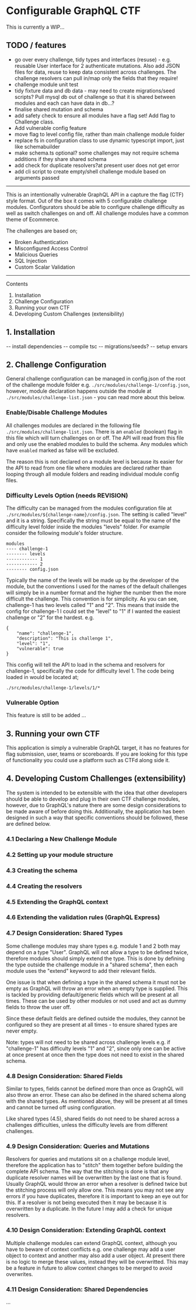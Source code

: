 # Configurable GraphQL CTF
This is currently a WIP...
## TODO / features
- go over every challenge, tidy types and interfaces (resuse) - e.g. reusable User interface for 2 authenticate mutations. Also add JSON files for data, reuse to keep data consistent across challenges. The challenge resolvers can pull in/map only the fields that they require! 
- challenge module unit test
- tidy fixture data and db data - may need to create migrations/seed scripts? Pull mysql db out of challenge so that it is shared between modules and each can have data in db...?
- finalise shared mutation and schema 
- add safety check to ensure all modules have a flag set! Add flag to Challenge class.
- Add vulnerable config feature
- move flag to level config file, rather than main challenge module folder
- replace fs in configuration class to use dynamic typescript import, just like schemabuilder
- make schema.ts optional? some challenges may not require schema additions if they share shared schema
- add check for duplicate resolvers?at present user does not get error
- add cli script to create empty/shell challenge module based on arguments passed

---

This is an intentionally vulnerable GraphQL API in a capture the flag (CTF) style format. Out of the box it comes with 5 configurable challenge modules. Configurators should be able to configure challenge difficulty as well as switch challenges on and off. All challenge modules have a common theme of Ecommerce.

The challenges are based on;
- Broken Authentication
- Misconfigured Access Control
- Malicious Queries
- SQL Injection
- Custom Scalar Validation

---

Contents
1. Installation
2. Challenge Configuration
3. Running your own CTF
4. Developing Custom Challenges (extensibility)

## 1. Installation

-- install dependencies
-- compile tsc
-- migrations/seeds?
-- setup envars

## 2. Challenge Configuration
General challenge configuration can be managed in config.json of the root of the challenge module folder e.g. `./src/modules/challenge-1/config.json`, however, module declaration happens outside the module at `./src/modules/challenge-list.json` - you can read more about this below.

### Enable/Disable Challenge Modules
All challenges modules are declared in the following file `./src/modules/challenge-list.json`. There is an `enabled` (boolean) flag in this file which will turn challenges on or off. The API will read from this file and only use the enabled modules to build the schema. Any modules which have `enabled` marked as false will be excluded.

The reason this is not declared on a module level is because its easier for the API to read from one file where modules are declared rather than looping through all module folders and reading individual module config files.

### Difficulty Levels Option (needs REVISION)
The difficulty can be managed from the modules configuration file at `./src/modules/${challenge-name}/config.json`. The setting is called "level" and it is a string. Specifically the string must be equal to the name of the difficulty level folder inside the modules "levels" folder. For example consider the following module's folder structure.

```
modules
---- challenge-1
-------- levels
------------ 1
------------ 2
-------- config.json
```

Typically the name of the levels will be made up by the developer of the module, but the conventions I used for the names of the default challenges will simply be in a number format and the higher the number then the more difficult the challenge. This convention is for simplicity. As you can see, challenge-1 has two levels called "1" and "2". This means that inside the config for challenge-1 I could set the "level" to "1" if I wanted the easiest challenge or "2" for the hardest. e.g.

```
{
    "name": "challenge-1",
    "description": "This is challenge 1",
    "level": "1",
    "vulnerable": true
}
```

This config will tell the API to load in the schema and resolvers for challenge-1, specifically the code for difficulty level 1. The code being loaded in would be located at;

`./src/modules/challenge-1/levels/1/*`

### Vulnerable Option
This feature is still to be added ...

## 3. Running your own CTF
This application is simply a vulnerable GraphQL target, it has no features for flag submission, user, teams or scoreboards. If you are looking for this type of functionality you could use a platform such as CTFd along side it.

## 4. Developing Custom Challenges (extensibility)
The system is intended to be extensible with the idea that other developers should be able to develop and plug in their own CTF challenge modules, however, due to GraphQL's nature there are some design considerations to be made aware of before doing this. Additionally, the application has been designed in such a way that specific conventions should be followed, these are defined below.

### 4.1 Declaring a New Challenge Module


### 4.2 Setting up your module structure

### 4.3 Creating the schema

### 4.4 Creating the resolvers

### 4.5 Extending the GraphQL context

### 4.6 Extending the validation rules (GraphQL Express)

### 4.7 Design Consideration: Shared Types
Some challenge modules may share types e.g. module 1 and 2 both may depend on a type "User". GraphQL will not allow a type to be defined twice, therefore modules should simply extend the type. This is done by defining the type outside the challenge module in a "shared schema", then each module uses the "extend" keyword to add their relevant fields. 

One issue is that when defining a type in the shared schema it must not be empty as GraphQL will throw an error when an empty type is supplied. This is tackled by providing default/generic fields which will be present at all times. These can be used by other modules or not used and act as dummy fields to throw the user off.

Since these default fields are defined outside the modules, they cannot be configured so they are present at all times - to ensure shared types are never empty.

Note: types will not need to be shared across challenge levels e.g. if "challenge-1" has difficulty levels "1" and "2", since only one can be active at once present at once then the type does not need to exist in the shared schema.

### 4.8 Design Consideration: Shared Fields
Similar to types, fields cannot be defined more than once as GraphQL will also throw an error. These can also be defined in the shared schema along with the shared types. As mentioned above, they will be present at all times and cannot be turned off using configuration.

Like shared types (4.5), shared fields do not need to be shared across a challenges difficulties, unless the difficulty levels are from different challenges.

### 4.9 Design Consideration: Queries and Mutations
Resolvers for queries and mutations sit on a challenge module level, therefore the application has to "stitch" them together before building the complete API schema. The way that the stitching is done is that any duplicate resolver names will be overwritten by the last one that is found. Usually GraphQL would throw an error when a resolver is defined twice but the stitching process will only allow one. This means you may not see any errors if you have duplicates, therefore it is important to keep an eye out for this. If a resolver is not being executed then it may be because it is overwritten by a duplicate. In the future I may add a check for unique resolvers.

### 4.10 Design Consideration: Extending GraphQL context
Multiple challenge modules can extend GraphQL context, although you have to beware of context conflicts e.g. one challenge may add a user object to context and another may also add a user object. At present there is no logic to merge these values, instead they will be overwritted. This may be a feature in future to allow context changes to be merged to avoid overwrites.

### 4.11 Design Consideration: Shared Dependencies
...
